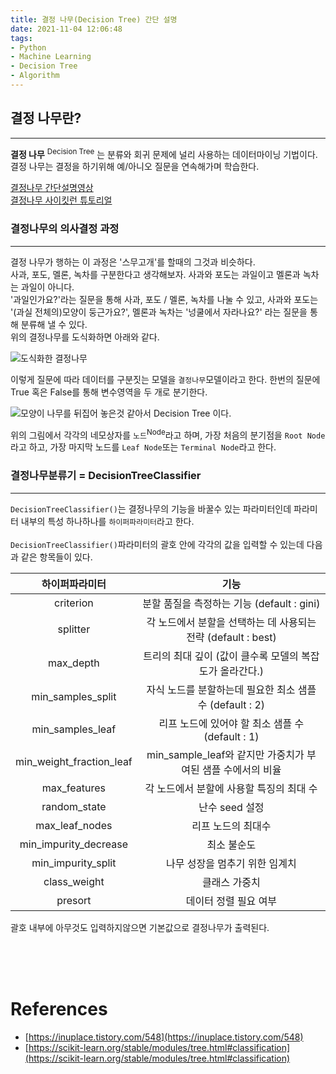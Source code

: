 ```yaml
---
title: 결정 나무(Decision Tree) 간단 설명
date: 2021-11-04 12:06:48
tags: 
- Python
- Machine Learning
- Decision Tree
- Algorithm
---
```


## 결정 나무란?

---

**결정 나무** <sup>Decision Tree</sup> 는 분류와 회귀 문제에 널리 사용하는 데이터마이닝 기법이다. 결정 나무는 결정을 하기위해 예/아니오 질문을 연속해가며 학습한다.  

[결정나무 간단설명영상](https://youtu.be/n0p0120Gxqk)  
[결정나무 사이킷런 튜토리얼](https://scikit-learn.org/stable/modules/tree.html#classification)

  
### 결정나무의 의사결정 과정

---

결정 나무가 행하는 이 과정은 '스무고개'를 할때의 그것과 비슷하다.  
사과, 포도, 멜론, 녹차를 구분한다고 생각해보자. 사과와 포도는 과일이고 멜론과 녹차는 과일이 아니다.  
'과일인가요?'라는 질문을 통해 사과, 포도 / 멜론, 녹차를 나눌 수 있고, 사과와 포도는 '(과실 전체의)모양이 둥근가요?', 멜론과 녹차는 '넝쿨에서 자라나요?' 라는 질문을 통해 분류해 낼 수 있다.  
위의 결정나무를 도식화하면 아래와 같다.

![도식화한 결정나무](/images/Decision_Tree/Decision_Tree-1.png)  
  
이렇게 질문에 따라 데이터를 구분짓는 모델을 `결정나무`모델이라고 한다. 한번의 질문에 True 혹은 False를 통해 변수영역을 두 개로 분기한다.  


![모양이 나무를 뒤집어 놓은것 같아서 Decision Tree 이다.](/images/Decision_Tree/Decision_Tree-2.png) 

위의 그림에서 각각의 네모상자를 `노드`<sup>Node</sup>라고 하며, 가장 처음의 분기점을 `Root Node`라고 하고, 가장 마지막 노드를 `Leaf Node`또는 `Terminal Node`라고 한다.


### 결정나무분류기 = DecisionTreeClassifier

---
`DecisionTreeClassifier()`는 결정나무의 기능을 바꿀수 있는 파라미터인데 파라미터 내부의 특성 하나하나를 `하이퍼파라미터`라고 한다.  
<br>
`DecisionTreeClassifier()`파라미터의 괄호 안에 각각의 값을 입력할 수 있는데 다음과 같은 항목들이 있다.

|하이퍼파라미터|기능|
|:---:|:---:|
|criterion| 분할 품질을 측정하는 기능 (default : gini) |
|splitter|각 노드에서 분할을 선택하는 데 사용되는 전략 (default : best)|
|max_depth|트리의 최대 깊이 (값이 클수록 모델의 복잡도가 올라간다.)|
|min_samples_split|자식 노드를 분할하는데 필요한 최소 샘플 수 (default : 2)|
|min_samples_leaf|리프 노드에 있어야 할 최소 샘플 수 (default : 1)|
|min_weight_fraction_leaf|min_sample_leaf와 같지만 가중치가 부여된 샘플 수에서의 비율|
|max_features|각 노드에서 분할에 사용할 특징의 최대 수|
|random_state|난수 seed 설정|
|max_leaf_nodes|리프 노드의 최대수|
|min_impurity_decrease|최소 불순도|
|min_impurity_split|나무 성장을 멈추기 위한 임계치|
|class_weight|클래스 가중치|
|presort|데이터 정렬 필요 여부|

괄호 내부에 아무것도 입력하지않으면 기본값으로 결정나무가 출력된다.

<br><br><br>

# **References**


* [https://inuplace.tistory.com/548](https://inuplace.tistory.com/548)
* [https://scikit-learn.org/stable/modules/tree.html#classification](https://scikit-learn.org/stable/modules/tree.html#classification)